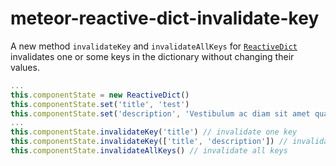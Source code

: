 # meteor-reactive-dict-invalidate-key

A new method ```invalidateKey``` and ```invalidateAllKeys``` for [```ReaсtiveDict```](https://atmospherejs.com/meteor/reactive-dict) invalidates one or some keys in the dictionary without changing their values.

```js
...
this.componentState = new ReactiveDict()
this.componentState.set('title', 'test')
this.componentState.set('description', 'Vestibulum ac diam sit amet quam vehicula elementum sed sit amet dui.')
...
this.componentState.invalidateKey('title') // invalidate one key
this.componentState.invalidateKey(['title', 'description']) // invalidate some keys
this.componentState.invalidateAllKeys() // invalidate all keys

```
